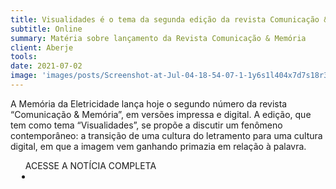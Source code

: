 ```yaml
---
title: Visualidades é o tema da segunda edição da revista Comunicação & Memória
subtitle: Online
summary: Matéria sobre lançamento da Revista Comunicação & Memória
client: Aberje
tools: 
date: 2021-07-02
image: 'images/posts/Screenshot-at-Jul-04-18-54-07-1-1y6s1l404x7d7s18r3ldr3a1uux19zpwry7vez3lscpw.png'
---
```


A Memória da Eletricidade lança hoje o segundo número da revista “Comunicação & Memória”, em versões impressa e digital. A edição, que tem como tema “Visualidades”, se propõe a discutir um fenômeno contemporâneo: a transição de uma cultura do letramento para uma cultura digital, em que a imagem vem ganhando primazia em relação à palavra. 

<div class="post__share"><ul class="share__list list-reset">ACESSE A NOTÍCIA COMPLETA<li class="share__item" style="margin-left: 10px"><a class="share__link share__facebook" style="background: #fa5657" href="https://www.aberje.com.br/visualidades-e-o-tema-da-segunda-edicao-da-revista-comunicacao-memoria/ 
onclick=window.open(this.href, 'pop-up', 'left=20,top=20,width=500,height=500,toolbar=1,resizable=0'); return false;" title="Link" rel="nofollow"><i class="fa-solid fa-link"></i></a></li></ul></div>
<!-- <div class="gallery-box"><div class="gallery"><img src="/clipping/images/example-1.jpg" loading="lazy" alt="Project"><img src="/clipping/images/example-2.jpg" loading="lazy" alt="Project"></div><em>Gallery / <a href="https://www.freepik.com/" target="_blank">Freepic</a></em></div> -->